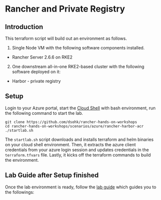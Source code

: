 # Rancher and Private Registry

## Introduction

This terraform script will build out an environment as follows.

1. Single Node VM with the following software components installed.

* Rancher Server 2.6.6 on RKE2

2. One downstream all-in-one RKE2-based cluster with the following software deployed on it:

* Harbor - private registry


## Setup

Login to your Azure portal, start the [Cloud Shell](https://docs.microsoft.com/en-us/azure/cloud-shell/overview) with bash environment, run the following command to start the lab.

```
git clone https://github.com/dsohk/rancher-hands-on-workshops
cd rancher-hands-on-workshops/scenarios/azure/rancher-harbor-acr
./startlab.sh
```

The `startlab.sh` script downloads and installs terraform and helm binaries on your cloud shell environment. Then, it extracts the azure client credentials from your azure login session and updates credentials in the `terraform.tfvars` file. Lastly, it kicks off the terraform commands to build the environment. 


## Lab Guide after Setup finished

Once the lab environment is ready, follow the [lab guide]() which guides you to the followings:


